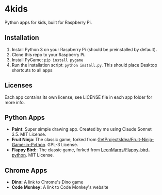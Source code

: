 # 4kids
Python apps for kids, built for Raspberry Pi.

## Installation
1. Install Python 3 on your Raspberry Pi (should be preinstalled by default).
2. Clone this repo to your Raspberry Pi.
3. Install PyGame: `pip install pygame`
4. Run the installation script: `python install.py`. This should place Desktop shortcuts to all apps

## Licenses
Each app contains its own license, see LICENSE file in each app folder for more info.

## Python Apps
- **Paint**: Super simple drawing app. Created by me using Claude Sonnet 3.5. MIT License.
- **Fruit Ninja**: The classic game, forked from [GetProjectsIdea/Fruit-Ninja-Game-in-Python](https://github.com/GetProjectsIdea/Fruit-Ninja-Game-in-Python). GPL-3 License.
- **Flappy Bird:**: The classic game, forked from [LeonMarqs/Flappy-bird-python](https://github.com/LeonMarqs/Flappy-bird-python). MIT License.

## Chrome Apps
- **Dino:** A link to Chrome's Dino game
- **Code Monkey:** A link to Code Monkey's website
